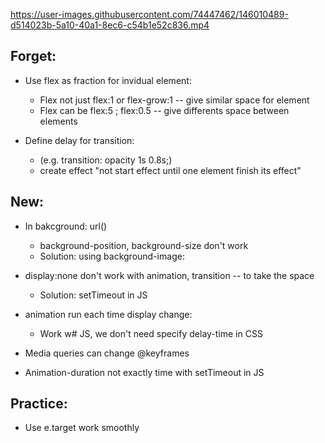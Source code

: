 


https://user-images.githubusercontent.com/74447462/146010489-d514023b-5a10-40a1-8ec6-c54b1e52c836.mp4




## Forget:

- Use flex as fraction for invidual element:

  - Flex not just flex:1 or flex-grow:1 -- give similar space for element
  - Flex can be flex:5 ; flex:0.5 -- give differents space between elements

- Define delay for transition:
  - (e.g. transition: opacity 1s 0.8s;)
  - create effect "not start effect until one element finish its effect"

## New:

- In bakcground: url()

  - background-position, background-size don't work
  - Solution: using background-image:

- display:none don't work with animation, transition -- to take the space

  - Solution: setTimeout in JS

- animation run each time display change:

  - Work w# JS, we don't need specify delay-time in CSS

- Media queries can change @keyframes

- Animation-duration not exactly time with setTimeout in JS

## Practice:

- Use e.target work smoothly
